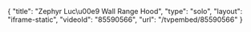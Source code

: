 {
    "title": "Zephyr Luc\u00e9 Wall Range Hood",
    "type": "solo",
    "layout": "iframe-static",
    "videoId": "85590566",
    "url": "\/tvpembed\/85590566"
}